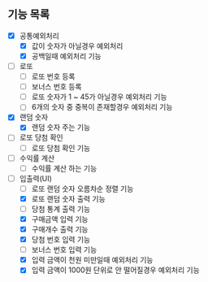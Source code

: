 ## 기능 목록

- [x] 공통예외처리
    - [x] 값이 숫자가 아닐경우 예외처리
    - [x] 공백일때 예외처리 기능
- [ ] 로또
    - [ ] 로또 번호 등록
    - [ ] 보너스 번호 등록
    - [ ] 로또 숫자가 1 ~ 45가 아닐경우 예외처리 기능
    - [ ] 6개의 숫자 중 중복이 존재할경우 예외처리 기능
- [x] 랜덤 숫자
    - [x] 랜덤 숫자 주는 기능
- [ ] 로또 당첨 확인
    -[ ] 로또 당첨 확인 기능
- [ ] 수익률 계산
    - [ ] 수익률 계산 하는 기능
- [ ] 입출력(UI)
    - [ ] 로또 랜덤 숫자 오름차순 정렬 기능
    - [x] 로또 랜덤 숫자 출력 기능
    - [ ] 당첨 통계 출력 기능
    - [x] 구매금액 입력 기능
    - [x] 구매개수 출력 기능
    - [x] 당첨 번호 입력 기능
    - [ ] 보너스 번호 입력 기능
    - [x] 입력 금액이 천원 미만일때 예외처리 기능
    - [x] 입력 금액이 1000원 단위로 안 떨어질경우 예외처리 기능
